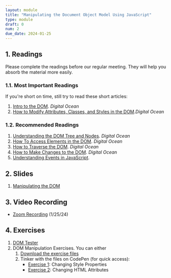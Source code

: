 ```yaml
---
layout: module
title: "Manipulating the Document Object Model Using JavaScript"
type: module
draft: 0
num: 2
due_date: 2024-01-25
---
```


## 1. Readings
Please complete the readings before our regular meeting. They will help you absorb the material more easily.

### 1.1. Most Important Readings
If you're short on time, still try to read these short articles:
1. <a href="https://www.digitalocean.com/community/tutorials/introduction-to-the-dom" target="_blank">Intro to the DOM</a>. <em>Digital Ocean</em> 
1. <a href="https://www.digitalocean.com/community/tutorials/how-to-modify-attributes-classes-and-styles-in-the-dom" target="_blank">How to Modify Attributes, Classes, and Styles in the DOM</a>.<em>Digital Ocean</em>

### 1.2. Recommended Readings
1. <a href="https://www.digitalocean.com/community/tutorials/understanding-the-dom-tree-and-nodes" target="_blank">Understanding the DOM Tree and Nodes</a>. <em>Digital Ocean</em> 
1. <a href="https://www.digitalocean.com/community/tutorials/how-to-access-elements-in-the-dom" target="_blank">How To Access Elements in the DOM</a>. <em>Digital Ocean</em>
1. <a href="https://www.digitalocean.com/community/tutorials/how-to-traverse-the-dom" target="_blank">How to Traverse the DOM</a>. <em>Digital Ocean</em>
1. <a href="https://www.digitalocean.com/community/tutorials/how-to-make-changes-to-the-dom" target="_blank">How to Make Changes to the DOM</a>. <em>Digital Ocean</em>
1. <a href="https://www.digitalocean.com/community/tutorials/understanding-events-in-javascript" target="_blank">Understanding Events in JavaScript</a>.
<!-- 1. <a href="https://www.digitalocean.com/community/tutorials/understanding-template-literals-in-javascript" target="_blank">Understanding Template Literals in JavaScript</a>. <em>Digital Ocean</em> -->

## 2. Slides
1. <a href="https://docs.google.com/presentation/d/1oPiS7JHKLj0x52H22dapBU5hJmx6no4SdZ3t_-MHtsk/edit?usp=sharing" target="_blank">Manipulating the DOM</a>

## 3. Video Recording
* <a href="https://northwestern.zoom.us/rec/share/QJJMRrFN9ESa_irgaS9uxE8WFxK1Bt2ePrBpSCX2NLb9QWnE4gGKHR5LifRwcsle.9-JErZI3mGyMu3Cr" target="_blank">Zoom Recording</a> (1/25/24)


## 4. Exercises
1. <a href=" ../course-files/activities/dom-tester/index.html">DOM Tester</a>
1. DOM Manipulation Exercises. You can either
    1. <a href="../course-files/exercises/week02.zip" target="_blank">Download the exercise files</a>
    1. Tinker with the files on CodePen (for quick access):
        * <a href="https://codepen.io/vanwars/pen/oNVeJeX" target="_blank">Exercise 1</a>: Changing Style Properties
        * <a href="https://codepen.io/vanwars/pen/BabdvvY?editors=1000" target="_blank">Exercise 2</a>: Changing HTML Attributes